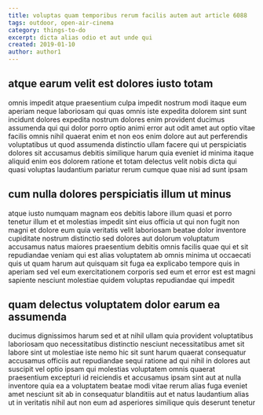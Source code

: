 ```yaml
---
title: voluptas quam temporibus rerum facilis autem aut article 6088
tags: outdoor, open-air-cinema
category: things-to-do
excerpt: dicta alias odio et aut unde qui
created: 2019-01-10
author: author1
---
```


## atque earum velit est dolores iusto totam

omnis impedit atque praesentium culpa impedit nostrum modi itaque eum aperiam neque laboriosam qui quas omnis iste expedita dolorem sint sunt incidunt dolores expedita nostrum dolores enim provident ducimus assumenda qui qui dolor porro optio animi error aut odit amet aut optio vitae facilis omnis nihil quaerat enim et non eos enim dolore aut aut perferendis voluptatibus ut quod assumenda distinctio ullam facere qui ut perspiciatis dolores sit accusamus debitis similique harum quia eveniet id minima itaque aliquid enim eos dolorem ratione et totam delectus velit nobis dicta qui quasi voluptas laudantium pariatur rerum cumque quae nisi ad sunt ipsam

## cum nulla dolores perspiciatis illum ut minus

atque iusto numquam magnam eos debitis labore illum quasi et porro tenetur illum et et molestias impedit sint eius officia ut qui non fugit non magni et dolore eum quia veritatis velit laboriosam beatae dolor inventore cupiditate nostrum distinctio sed dolores aut dolorum voluptatum accusamus natus maiores praesentium debitis omnis facilis quae qui et sit repudiandae veniam qui est alias voluptatem ab omnis minima ut occaecati quis ut quam harum aut quisquam sit fuga ea explicabo tempore quis in aperiam sed vel eum exercitationem corporis sed eum et error est est magni sapiente nesciunt molestiae quidem voluptas repudiandae qui impedit

## quam delectus voluptatem dolor earum ea assumenda

ducimus dignissimos harum sed et at nihil ullam quia provident voluptatibus laboriosam quo necessitatibus distinctio nesciunt necessitatibus amet sit labore sint ut molestiae iste nemo hic sit sunt harum quaerat consequatur accusamus officiis aut repudiandae sequi ratione ad qui nihil in dolores aut suscipit vel optio ipsam qui molestias voluptatem omnis quaerat praesentium excepturi id reiciendis et accusamus ipsam sint aut at nulla inventore quia ea a voluptatem beatae modi vitae rerum alias fuga eveniet amet nesciunt sit ab in consequatur blanditiis aut et natus laudantium alias ut in veritatis nihil aut non eum ad asperiores similique quis deserunt tenetur
